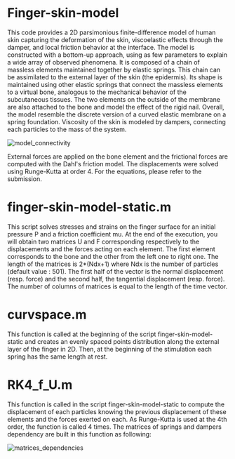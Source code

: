 # Finger-skin-model
This code provides a 2D parsimonious finite-difference model of human skin capturing the deformation of the skin, viscoelastic effects through the damper, and local friction behavior at the interface.
The model is constructed with a bottom-up approach, using as few parameters to explain a wide array of observed phenomena. It is composed of a chain of massless elements maintained together by elastic springs. This chain can be assimilated to the external layer of the skin (the epidermis). Its shape is maintained using other elastic springs that connect the massless elements to a virtual bone, analogous to the mechanical behavior of the subcutaneous tissues. The two elements on the outside of the membrane are also attached to the bone and model the effect of the rigid nail. Overall, the model resemble the discrete version of a curved elastic membrane on a spring foundation. Viscosity of the skin is modeled by dampers, connecting each particles to the mass of the system. 

![model_connectivity](https://user-images.githubusercontent.com/58175648/115708505-61f45800-a370-11eb-9294-5a7a5baaf0d0.png)

External forces are applied on the bone element and the frictional forces are computed with the Dahl's friction model. The displacements were solved using Runge-Kutta at order 4. For the equations, please refer to the submission.

# finger-skin-model-static.m
This script solves stresses and strains on the finger surface for an initial pressure P and a friction coefficient mu.
At the end of the execution, you will obtain two matrices U and F corresponding respectively to the displacements and the forces acting on each element. The first element corresponds to the bone and the other from the left one to right one.
The length of the matrices is 2*(Ndx+1) where Ndx is the number of particles (default value : 501). The first half of the vector is the normal displacement (resp. force) and the second half, the tangential displacement (resp. force). The number of columns of matrices is equal to the length of the time vector.

# curvspace.m
This function is called at the beginning of the script finger-skin-model-static and creates an evenly spaced points distribution along the external layer of the finger in 2D. Then, at the beginning of the stimulation each spring has the same length at rest.

# RK4_f_U.m
This function is called in the script finger-skin-model-static to compute the displacement of each particles knowing the previous displacement of these elements and the forces exerted on each. As Runge-Kutta is used at the 4th order, the function is called 4 times.
The matrices of springs and dampers dependency are built in this function as following:

![matrices_dependencies](https://user-images.githubusercontent.com/58175648/115710399-99fc9a80-a372-11eb-9e20-84fb4c629270.png)


